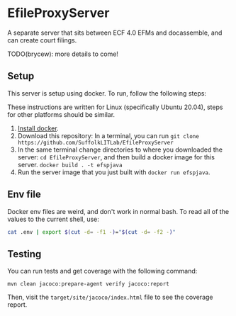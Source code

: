 # EfileProxyServer

A separate server that sits between ECF 4.0 EFMs and docassemble, and can create court filings.

TODO(brycew): more details to come!

## Setup

This server is setup using docker. To run, follow the following steps:

These instructions are written for Linux (specifically Ubuntu 20.04), steps for other platforms should be similar.

1. [Install docker](https://docs.docker.com/engine/install/).
2. Download this repository: In a terminal, you can run `git clone https://github.com/SuffolkLITLab/EfileProxyServer`
3. In the same terminal change directories to where you downloaded the server: `cd EfileProxyServer`, and then build a docker image for this server. `docker build . -t efspjava`
4. Run the server image that you just built with `docker run efspjava`.

## Env file

Docker env files are weird, and don't work in normal bash. To read all of the values to the current shell, use:

```bash
cat .env | export $(cut -d= -f1 -)="$(cut -d= -f2 -)"
```

## Testing

You can run tests and get coverage with the following command:
```
mvn clean jacoco:prepare-agent verify jacoco:report
```

Then, visit the `target/site/jacoco/index.html` file to see the coverage report.
